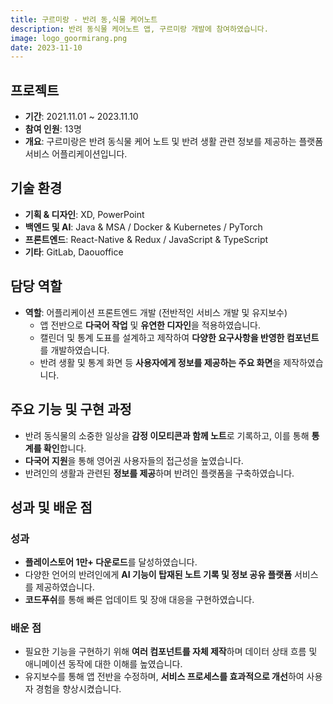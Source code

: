 ```yaml
---
title: 구르미랑 - 반려 동,식물 케어노트
description: 반려 동식물 케어노트 앱, 구르미랑 개발에 참여하였습니다.
image: logo_goormirang.png
date: 2023-11-10
---
```


## 프로젝트

- **기간**: 2021.11.01 ~ 2023.11.10
- **참여 인원**: 13명
- **개요**: 구르미랑은 반려 동식물 케어 노트 및 반려 생활 관련 정보를 제공하는 플랫폼 서비스 어플리케이션입니다.

## 기술 환경

- **기획 & 디자인**: XD, PowerPoint
- **백엔드 및 AI**: Java & MSA / Docker & Kubernetes / PyTorch
- **프론트엔드**: React-Native & Redux / JavaScript & TypeScript
- **기타**: GitLab, Daouoffice

## 담당 역할

- **역할**: 어플리케이션 프론트엔드 개발 (전반적인 서비스 개발 및 유지보수)
  - 앱 전반으로 **다국어 작업** 및 **유연한 디자인**을 적용하였습니다.
  - 캘린더 및 통계 도표를 설계하고 제작하여 **다양한 요구사항을 반영한 컴포넌트**를 개발하였습니다.
  - 반려 생활 및 통계 화면 등 **사용자에게 정보를 제공하는 주요 화면**을 제작하였습니다.

## 주요 기능 및 구현 과정

- 반려 동식물의 소중한 일상을 **감정 이모티콘과 함께 노트**로 기록하고, 이를 통해 **통계를 확인**합니다.
- **다국어 지원**을 통해 영어권 사용자들의 접근성을 높였습니다.
- 반려인의 생활과 관련된 **정보를 제공**하며 반려인 플랫폼을 구축하였습니다.

## 성과 및 배운 점

### 성과

- **플레이스토어 1만+ 다운로드**를 달성하였습니다.
- 다양한 언어의 반려인에게 **AI 기능이 탑재된 노트 기록 및 정보 공유 플랫폼** 서비스를 제공하였습니다.
- **코드푸쉬**를 통해 빠른 업데이트 및 장애 대응을 구현하였습니다.

### 배운 점

- 필요한 기능을 구현하기 위해 **여러 컴포넌트를 자체 제작**하며 데이터 상태 흐름 및 애니메이션 동작에 대한 이해를 높였습니다.
- 유지보수를 통해 앱 전반을 수정하며, **서비스 프로세스를 효과적으로 개선**하여 사용자 경험을 향상시켰습니다.
